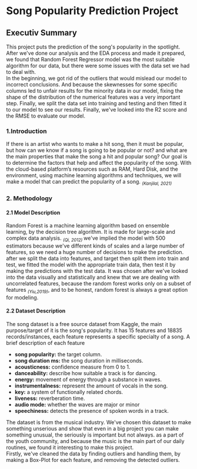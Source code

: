 # Song Popularity Prediction Project

## Executiv Summary
This project puts the prediction of the song's popularity in the spotlight. After we've done our analysis and the EDA process and made it prepared, we found that Random Forest Regressor model was the most suitable algorithm for our data, but there were some issues with the data set we had to deal with. <br>
In the beginning, we got rid of the outliers that would mislead our model to incorrect conclusions. And because the skewnesses for some specific columns led to unfair results for the minority data in our model, fixing the shape of the distribution of the numerical features was a very important step. Finally, we split the data set into training and testing and then fitted it to our model to see our results. Finally, we've looked into the R2 score and the RMSE to evaluate our model. <br>

### 1.Introduction
If there is an artist who wants to make a hit song, then it must be popular, but how can we know if a song is going to be popular or not? and what are the main properties that make the song a hit and popular song? Our goal is to determine the factors that help and affect the popularity of the song. With the cloud-based platform’s resources such as RAM, Hard Disk, and the environment, using machine learning algorithms and techniques, we will make a model that can predict the popularity of a song. <sub> <i>(Kanjilal, 2021)</sub></i> <br>

### 2. Methodology
#### 2.1 Model Description
Random Forest is a machine learning algorithm based on ensemble learning, by the decision tree algorithm. It is made for large-scale and complex data analysis. <sub> <i>(Qi, 2012) </sub> </i> we've implied the model with 500 estimators because we've different kinds of scales and a large number of features, so we need a huge number of decisions to make the prediction. after we split the data into features, and target then split them into train and test, we fitted the model with the appropriate train data, then test it by making the predictions with the test data. It was chosen after we've looked into the data visually and statistically and knew that we are dealing with uncorrelated features, because the random forest works only on a subset of features <sub> <i>(Yiu,2019)</sub></i>, and to be honest, random forest is always a great option for modeling. <br>
#### 2.2 Dataset Description
The song dataset is a free source dataset from Kaggle, the main purpose/target of it is the song's popularity. It has 15 features and 18835 records/instances, each feature represents a specific specialty of a song. A brief description of each feature <br>
<ul>
  <li> <b>song popularity:</b> the target column. </li>
  <li> <b>song duration ms:</b> the song duration in milliseconds. </li>
  <li> <b>acousticness:</b> confidence measure from 0 to 1. </li>
  <li> <b>danceability:</b> describe how suitable a track is for dancing. </li>
  <li> <b>energy:</b> movement of energy through a substance in waves. </li>
  <li> <b>instrumentalness:</b> represent the amount of vocals in the song. </li>
  <li> <b>key:</b> a system of functionally related chords. </li>
  <li> <b>liveness:</b> reverberation time. </li>
  <li> <b>audio mode:</b> whether the waves are major or minor </li>
  <li> <b>speechiness:</b> detects the presence of spoken words in a track. </li>
  
</ul>

The dataset is from the musical industry. We've chosen this dataset to make something unserious and show that even in a big project you can make something unusual, the seriously is important but not always. as a part of the youth community, and because the music is the main part of our daily routines, we found it interesting to make this project. <br>
Firstly, we've cleaned the data by finding outliers and handling them, by making a Box-Plot for each feature, and removing the detected outliers. <br>
